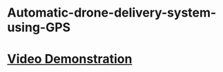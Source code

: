 # Automatic-drone-delivery-system-using-GPS

# [Video Demonstration](https://www.youtube.com/watch?v=G2CUlhSLEss&ab_channel=monirulislam)
